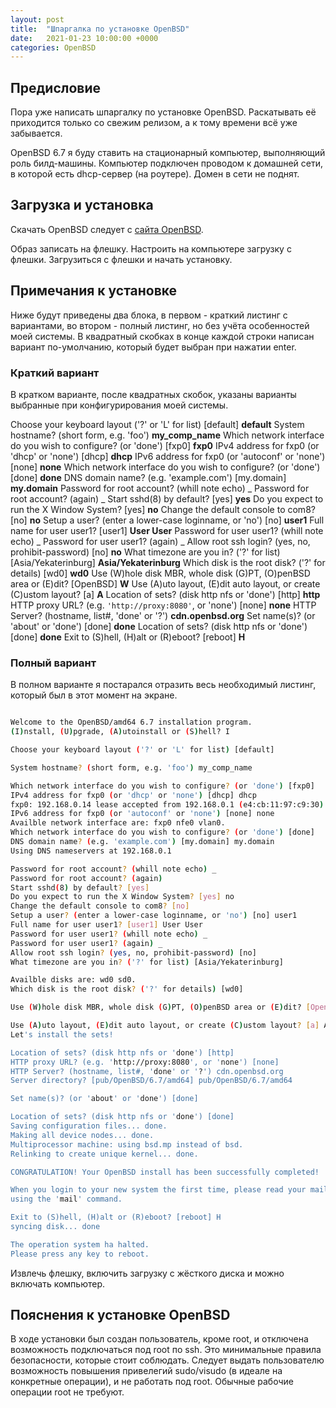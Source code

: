 ```yaml
---
layout: post
title:  "Шпаргалка по установке OpenBSD"
date:   2021-01-23 10:00:00 +0000
categories: OpenBSD
---
```

## Предисловие
Пора уже написать шпаргалку по установке OpenBSD. Раскатывать её приходится только со свежим релизом, а к тому времени всё уже забывается.

OpenBSD 6.7 я буду ставить на стационарный компьютер, выполняющий роль билд-машины. Компьютер подключен проводом к домашней сети, в которой есть dhcp-сервер (на роутере). Домен в сети не поднят.

## Загрузка и установка
Скачать OpenBSD следует с [сайта OpenBSD][1].

Образ записать на флешку. Настроить на компьютере загрузку с флешки. Загрузиться с флешки и начать установку.

## Примечания к установке

Ниже будут приведены два блока, в первом - краткий листинг с вариантами, во втором - полный листинг, но без учёта особенностей моей системы. В квадратный скобках в конце каждой строки написан вариант по-умолчанию, который будет выбран при нажатии enter. 

### Краткий вариант

В кратком варианте, после квадратных скобок, указаны варианты выбранные при конфигурирования моей системы.

Choose your keyboard layout ('?' or 'L' for list) [default] **default**
System hostname? (short form, e.g. 'foo') **my_comp_name**
Which network interface do you wish to configure? (or 'done') [fxp0] **fxp0**
IPv4 address for fxp0 (or 'dhcp' or 'none') [dhcp] **dhcp**
IPv6 address for fxp0 (or 'autoconf' or 'none') [none] **none**
Which network interface do you wish to configure? (or 'done') [done] **done**
DNS domain name? (e.g. 'example.com') [my.domain] **my.domain**
Password for root account? (whill note echo) _
Password for root account? (again) _
Start sshd(8) by default? [yes] **yes**
Do you expect to run the X Window System? [yes] **no**
Change the default console to com8? [no] **no**
Setup a user? (enter a lower-case loginname, or 'no') [no] **user1**
Full name for user user1? [user1] **User User**
Password for user user1? (whill note echo) _
Password for user user1? (again) _
Allow root ssh login? (yes, no, prohibit-password) [no] **no**
What timezone are you in? ('?' for list) [Asia/Yekaterinburg] **Asia/Yekaterinburg**
Which disk is the root disk? ('?' for details) [wd0] **wd0**
Use (W)hole disk MBR, whole disk (G)PT, (O)penBSD area or (E)dit? [OpenBSD] **W**
Use (A)uto layout, (E)dit auto layout, or create (C)ustom layout? [a] **A**
Location of sets? (disk http nfs or 'done') [http] **http**
HTTP proxy URL? (e.g. `'http://proxy:8080'`, or 'none') [none] **none**
HTTP Server? (hostname, list#, 'done' or '?') **cdn.openbsd.org**
Set name(s)? (or 'about' or 'done') [done] **done**
Location of sets? (disk http nfs or 'done') [done] **done**
Exit to (S)hell, (H)alt or (R)eboot? [reboot] **H**

### Полный вариант

В полном варианте я постарался отразить весь необходимый листинг, который был в этот момент на экране. 

```bash

Welcome to the OpenBSD/amd64 6.7 installation program.
(I)nstall, (U)pgrade, (A)utoinstall or (S)hell? I

Choose your keyboard layout ('?' or 'L' for list) [default]

System hostname? (short form, e.g. 'foo') my_comp_name

Which network interface do you wish to configure? (or 'done') [fxp0]
IPv4 address for fxp0 (or 'dhcp' or 'none') [dhcp] dhcp
fxp0: 192.168.0.14 lease accepted from 192.168.0.1 (e4:cb:11:97:c9:30)
IPv6 address for fxp0 (or 'autoconf' or 'none') [none] none
Availble network interface are: fxp0 nfe0 vlan0.
Which network interface do you wish to configure? (or 'done') [done]
DNS domain name? (e.g. 'example.com') [my.domain] my.domain
Using DNS nameservers at 192.168.0.1

Password for root account? (whill note echo) _
Password for root account? (again)
Start sshd(8) by default? [yes]
Do you expect to run the X Window System? [yes] no
Change the default console to com8? [no]
Setup a user? (enter a lower-case loginname, or 'no') [no] user1
Full name for user user1? [user1] User User
Password for user user1? (whill note echo) _
Password for user user1? (again) _
Allow root ssh login? (yes, no, prohibit-password) [no]
What timezone are you in? ('?' for list) [Asia/Yekaterinburg]

Availble disks are: wd0 sd0.
Which disk is the root disk? ('?' for details) [wd0]

Use (W)hole disk MBR, whole disk (G)PT, (O)penBSD area or (E)dit? [OpenBSD] W

Use (A)uto layout, (E)dit auto layout, or create (C)ustom layout? [a] A
Let's install the sets!

Location of sets? (disk http nfs or 'done') [http]
HTTP proxy URL? (e.g. 'http://proxy:8080', or 'none') [none]
HTTP Server? (hostname, list#, 'done' or '?') cdn.openbsd.org
Server directory? [pub/OpenBSD/6.7/amd64] pub/OpenBSD/6.7/amd64

Set name(s)? (or 'about' or 'done') [done]

Location of sets? (disk http nfs or 'done') [done]
Saving configuration files... done.
Making all device nodes... done.
Multiprocessor machine: using bsd.mp instead of bsd.
Relinking to create unique kernel... done.

CONGRATULATION! Your OpenBSD install has been successfully completed!

When you login to your new system the first time, please read your mail
using the 'mail' command.

Exit to (S)hell, (H)alt or (R)eboot? [reboot] H
syncing disk... done

The operation system ha halted.
Please press any key to reboot.
```

Извлечь флешку, включить загрузку с жёсткого диска и можно включать компьютер.

## Пояснения к установке OpenBSD
В ходе установки был создан пользователь, кроме root, и отключена возможность подключаться под root по ssh. Это минимальные правила безопасности, которые стоит соблюдать. Следует выдать пользователю возможность повышения привелегий sudo/visudo (в идеале на конкретные операции), и не работать под root. Обычные рабочие операции root не требуют.

[1]: https://www.openbsd.org/faq/faq4.html#Download
